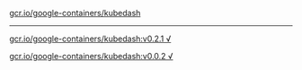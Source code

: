 [gcr.io/google-containers/kubedash](https://hub.docker.com/r/anjia0532/google-containers.kubedash/tags/) 

----
[gcr.io/google-containers/kubedash:v0.2.1 √](https://hub.docker.com/r/anjia0532/google-containers.kubedash/tags/)

[gcr.io/google-containers/kubedash:v0.0.2 √](https://hub.docker.com/r/anjia0532/google-containers.kubedash/tags/)

